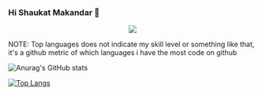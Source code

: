 ### Hi Shaukat Makandar 👋



<!-- Typing SVG by DenverCoder1 - https://github.com/DenverCoder1/readme-typing-svg -->
<p align="center">
  <a href="https://github.com/DenverCoder1/readme-typing-svg"><img src="https://readme-typing-svg.herokuapp.com/?lines=Spring%20Boot%20and%20Microservices%20developer;1%2B%20years%20of%20coding%20experience;Always%20learning%20new%20things&center=true&width=500&height=45"></a>
</p>  

NOTE: Top languages does not indicate my skill level or something like that, it's a github metric of which languages i have the most code on github  

![Anurag's GitHub stats](https://github-readme-stats.vercel.app/api?username=shaukatmakandar786&show_icons=true&theme=cobalt&hide=contribs,prs)  

[![Top Langs](https://github-readme-stats.vercel.app/api/top-langs/?username=shaukatmakandar786&show=java&theme=cobalt&layout=compact)](https://github.com/anuraghazra/github-readme-stats)  

<!--
**shaukatmakandar786/shaukatmakandar786** is a ✨ _special_ ✨ repository because its `README.md` (this file) appears on your GitHub profile.

Here are some ideas to get you started:

- 🔭 I’m currently working on ...
- 🌱 I’m currently learning ...
- 👯 I’m looking to collaborate on ...
- 🤔 I’m looking for help with ...
- 💬 Ask me about ...
- 📫 How to reach me: ...
- 😄 Pronouns: ...
- ⚡ Fun fact: ...
-->
